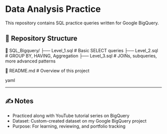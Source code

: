 # Data Analysis Practice

This repository contains SQL practice queries written for Google BigQuery.

## 📁 Repository Structure
📁 SQL_Bigquery/
├── Level_1.sql # Basic SELECT queries
├── Level_2.sql # GROUP BY, HAVING, Aggregation
├── Level_3.sql # JOINs, subqueries, more advanced patterns

📄 README.md # Overview of this project

yaml

---

## ✍️ Notes

- Practiced along with YouTube tutorial series on BigQuery
- Dataset: Custom-created dataset on my Google BigQuery project
- Purpose: For learning, reviewing, and portfolio tracking
